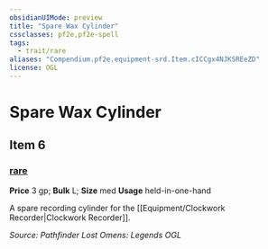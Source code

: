 ```yaml
---
obsidianUIMode: preview
title: "Spare Wax Cylinder"
cssclasses: pf2e,pf2e-spell
tags:
  - trait/rare
aliases: "Compendium.pf2e.equipment-srd.Item.cICCgx4NJKSREeZD"
license: OGL
---
```

# Spare Wax Cylinder
## Item 6
### [rare](rare "Rare Rarity Trait")


**Price** 3 gp; 
**Bulk** L; **Size** med
**Usage** held-in-one-hand

A spare recording cylinder for the [[Equipment/Clockwork Recorder|Clockwork Recorder]].

*Source: Pathfinder Lost Omens: Legends*
*OGL*